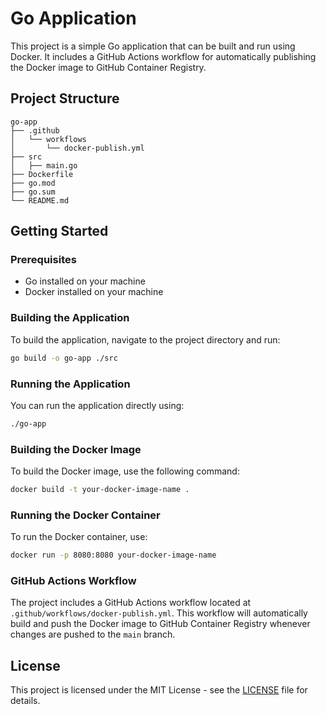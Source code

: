 # Go Application

This project is a simple Go application that can be built and run using Docker. It includes a GitHub Actions workflow for automatically publishing the Docker image to GitHub Container Registry.

## Project Structure

```
go-app
├── .github
│   └── workflows
│       └── docker-publish.yml
├── src
│   ├── main.go
├── Dockerfile
├── go.mod
├── go.sum
└── README.md
```

## Getting Started

### Prerequisites

- Go installed on your machine
- Docker installed on your machine

### Building the Application

To build the application, navigate to the project directory and run:

```bash
go build -o go-app ./src
```

### Running the Application

You can run the application directly using:

```bash
./go-app
```

### Building the Docker Image

To build the Docker image, use the following command:

```bash
docker build -t your-docker-image-name .
```

### Running the Docker Container

To run the Docker container, use:

```bash
docker run -p 8080:8080 your-docker-image-name
```

### GitHub Actions Workflow

The project includes a GitHub Actions workflow located at `.github/workflows/docker-publish.yml`. This workflow will automatically build and push the Docker image to GitHub Container Registry whenever changes are pushed to the `main` branch. 

## License

This project is licensed under the MIT License - see the [LICENSE](LICENSE) file for details.